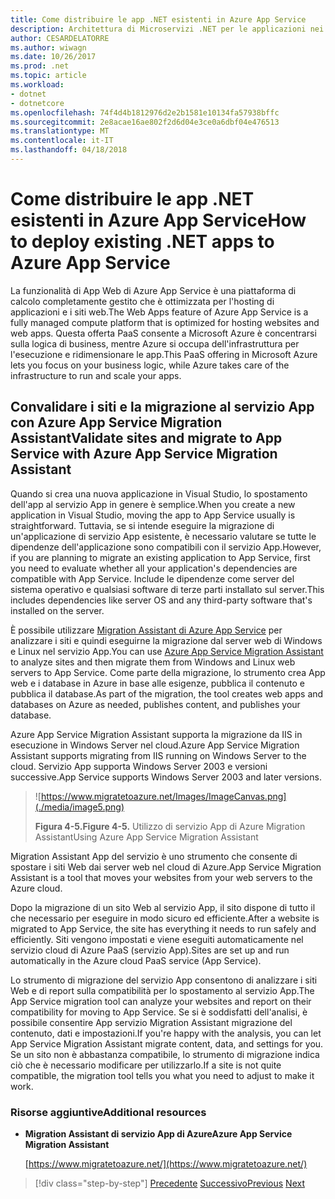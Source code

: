 ```yaml
---
title: Come distribuire le app .NET esistenti in Azure App Service
description: Architettura di Microservizi .NET per le applicazioni nei contenitori .NET | Come distribuire le app .NET esistenti in Azure App Service
author: CESARDELATORRE
ms.author: wiwagn
ms.date: 10/26/2017
ms.prod: .net
ms.topic: article
ms.workload:
- dotnet
- dotnetcore
ms.openlocfilehash: 74f4d4b1812976d2e2b1581e10134fa57938bffc
ms.sourcegitcommit: 2e8acae16ae802f2d6d04e3ce0a6dbf04e476513
ms.translationtype: MT
ms.contentlocale: it-IT
ms.lasthandoff: 04/18/2018
---
```

# <a name="how-to-deploy-existing-net-apps-to-azure-app-service"></a><span data-ttu-id="84b62-103">Come distribuire le app .NET esistenti in Azure App Service</span><span class="sxs-lookup"><span data-stu-id="84b62-103">How to deploy existing .NET apps to Azure App Service</span></span> 

<span data-ttu-id="84b62-104">La funzionalità di App Web di Azure App Service è una piattaforma di calcolo completamente gestito che è ottimizzata per l'hosting di applicazioni e i siti web.</span><span class="sxs-lookup"><span data-stu-id="84b62-104">The Web Apps feature of Azure App Service is a fully managed compute platform that is optimized for hosting websites and web apps.</span></span> <span data-ttu-id="84b62-105">Questa offerta PaaS consente a Microsoft Azure è concentrarsi sulla logica di business, mentre Azure si occupa dell'infrastruttura per l'esecuzione e ridimensionare le app.</span><span class="sxs-lookup"><span data-stu-id="84b62-105">This PaaS offering in Microsoft Azure lets you focus on your business logic, while Azure takes care of the infrastructure to run and scale your apps.</span></span>

## <a name="validate-sites-and-migrate-to-app-service-with-azure-app-service-migration-assistant"></a><span data-ttu-id="84b62-106">Convalidare i siti e la migrazione al servizio App con Azure App Service Migration Assistant</span><span class="sxs-lookup"><span data-stu-id="84b62-106">Validate sites and migrate to App Service with Azure App Service Migration Assistant</span></span>

<span data-ttu-id="84b62-107">Quando si crea una nuova applicazione in Visual Studio, lo spostamento dell'app al servizio App in genere è semplice.</span><span class="sxs-lookup"><span data-stu-id="84b62-107">When you create a new application in Visual Studio, moving the app to App Service usually is straightforward.</span></span> <span data-ttu-id="84b62-108">Tuttavia, se si intende eseguire la migrazione di un'applicazione di servizio App esistente, è necessario valutare se tutte le dipendenze dell'applicazione sono compatibili con il servizio App.</span><span class="sxs-lookup"><span data-stu-id="84b62-108">However, if you are planning to migrate an existing application to App Service, first you need to evaluate whether all your application's dependencies are compatible with App Service.</span></span> <span data-ttu-id="84b62-109">Include le dipendenze come server del sistema operativo e qualsiasi software di terze parti installato sul server.</span><span class="sxs-lookup"><span data-stu-id="84b62-109">This includes dependencies like server OS and any third-party software that's installed on the server.</span></span>

<span data-ttu-id="84b62-110">È possibile utilizzare [Migration Assistant di Azure App Service](https://www.migratetoazure.net/) per analizzare i siti e quindi eseguirne la migrazione dal server web di Windows e Linux nel servizio App.</span><span class="sxs-lookup"><span data-stu-id="84b62-110">You can use [Azure App Service Migration Assistant](https://www.migratetoazure.net/) to analyze sites and then migrate them from Windows and Linux web servers to App Service.</span></span> <span data-ttu-id="84b62-111">Come parte della migrazione, lo strumento crea App web e i database in Azure in base alle esigenze, pubblica il contenuto e pubblica il database.</span><span class="sxs-lookup"><span data-stu-id="84b62-111">As part of the migration, the tool creates web apps and databases on Azure as needed, publishes content, and publishes your database.</span></span>

<span data-ttu-id="84b62-112">Azure App Service Migration Assistant supporta la migrazione da IIS in esecuzione in Windows Server nel cloud.</span><span class="sxs-lookup"><span data-stu-id="84b62-112">Azure App Service Migration Assistant supports migrating from IIS running on Windows Server to the cloud.</span></span> <span data-ttu-id="84b62-113">Servizio App supporta Windows Server 2003 e versioni successive.</span><span class="sxs-lookup"><span data-stu-id="84b62-113">App Service supports Windows Server 2003 and later versions.</span></span>

> ![https://www.migratetoazure.net/Images/ImageCanvas.png](./media/image5.png)
>
> <span data-ttu-id="84b62-114">**Figura 4-5.**</span><span class="sxs-lookup"><span data-stu-id="84b62-114">**Figure 4-5.**</span></span> <span data-ttu-id="84b62-115">Utilizzo di servizio App di Azure Migration Assistant</span><span class="sxs-lookup"><span data-stu-id="84b62-115">Using Azure App Service Migration Assistant</span></span>

<span data-ttu-id="84b62-116">Migration Assistant App del servizio è uno strumento che consente di spostare i siti Web dai server web nel cloud di Azure.</span><span class="sxs-lookup"><span data-stu-id="84b62-116">App Service Migration Assistant is a tool that moves your websites from your web servers to the Azure cloud.</span></span>

<span data-ttu-id="84b62-117">Dopo la migrazione di un sito Web al servizio App, il sito dispone di tutto il che necessario per eseguire in modo sicuro ed efficiente.</span><span class="sxs-lookup"><span data-stu-id="84b62-117">After a website is migrated to App Service, the site has everything it needs to run safely and efficiently.</span></span> <span data-ttu-id="84b62-118">Siti vengono impostati e viene eseguiti automaticamente nel servizio cloud di Azure PaaS (servizio App).</span><span class="sxs-lookup"><span data-stu-id="84b62-118">Sites are set up and run automatically in the Azure cloud PaaS service (App Service).</span></span>

<span data-ttu-id="84b62-119">Lo strumento di migrazione del servizio App consentono di analizzare i siti Web e di report sulla compatibilità per lo spostamento al servizio App.</span><span class="sxs-lookup"><span data-stu-id="84b62-119">The App Service migration tool can analyze your websites and report on their compatibility for moving to App Service.</span></span> <span data-ttu-id="84b62-120">Se si è soddisfatti dell'analisi, è possibile consentire App servizio Migration Assistant migrazione del contenuto, dati e impostazioni.</span><span class="sxs-lookup"><span data-stu-id="84b62-120">If you're happy with the analysis, you can let App Service Migration Assistant migrate content, data, and settings for you.</span></span> <span data-ttu-id="84b62-121">Se un sito non è abbastanza compatibile, lo strumento di migrazione indica ciò che è necessario modificare per utilizzarlo.</span><span class="sxs-lookup"><span data-stu-id="84b62-121">If a site is not quite compatible, the migration tool tells you what you need to adjust to make it work.</span></span>

### <a name="additional-resources"></a><span data-ttu-id="84b62-122">Risorse aggiuntive</span><span class="sxs-lookup"><span data-stu-id="84b62-122">Additional resources</span></span>

- <span data-ttu-id="84b62-123">**Migration Assistant di servizio App di Azure**</span><span class="sxs-lookup"><span data-stu-id="84b62-123">**Azure App Service Migration Assistant**</span></span>

    [https://www.migratetoazure.net/](https://www.migratetoazure.net/)

>[!div class="step-by-step"]
<span data-ttu-id="84b62-124">[Precedente](what-about-cloud-optimized-applications.md)
[Successivo](deploy-existing-net-apps-as-windows-containers.md)</span><span class="sxs-lookup"><span data-stu-id="84b62-124">[Previous](what-about-cloud-optimized-applications.md)
[Next](deploy-existing-net-apps-as-windows-containers.md)</span></span>
